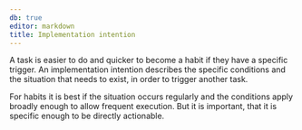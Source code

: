 ```yaml
---
db: true
editor: markdown
title: Implementation intention
---
```


A task is easier to do and quicker to become a habit if they have a
specific trigger. An implementation intention describes the specific
conditions and the situation that needs to exist, in order to trigger
another task.

For habits it is best if the situation occurs regularly and the
conditions apply broadly enough to allow frequent execution. But it is
important, that it is specific enough to be directly actionable.
